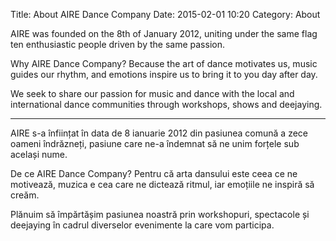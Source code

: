 Title: About AIRE Dance Company
Date: 2015-02-01 10:20
Category: About

AIRE was founded on the 8th of January 2012, uniting under the same flag ten enthusiastic people driven by the same passion.

Why AIRE Dance Company? Because the art of dance motivates us, music guides our rhythm, and emotions inspire us to bring it to you day after day.

We seek to share our passion for music and dance with the local and international dance communities through workshops, shows and deejaying.

---

AIRE s-a înființat în data de 8 ianuarie 2012 din pasiunea comună a zece oameni îndrăzneți, pasiune care ne-a îndemnat să ne unim forțele sub același nume.

De ce AIRE Dance Company? Pentru că arta dansului este ceea ce ne motivează, muzica e cea care ne dictează ritmul, iar emoțiile ne inspiră să creăm.

Plănuim să împărtășim pasiunea noastră prin workshopuri, spectacole și deejaying în cadrul diverselor evenimente la care vom participa.
